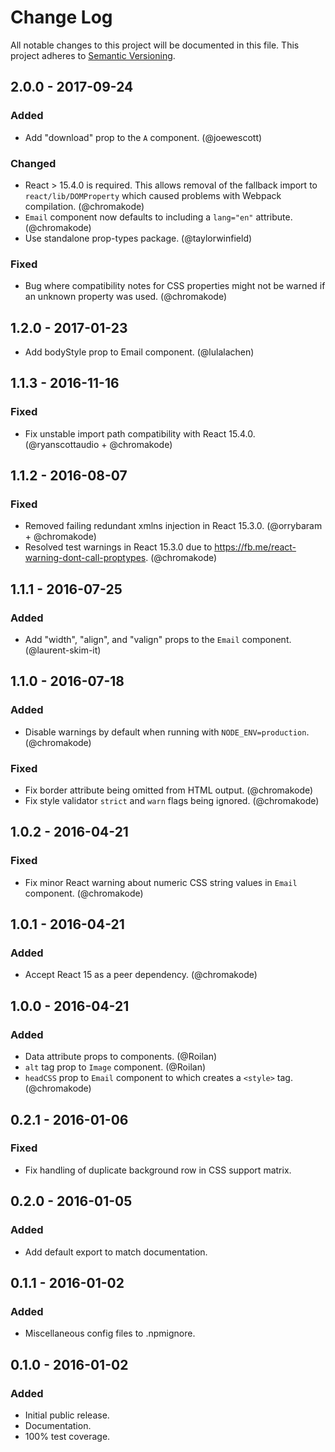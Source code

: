 # Change Log
All notable changes to this project will be documented in this file.
This project adheres to [Semantic Versioning](http://semver.org/).

## 2.0.0 - 2017-09-24
### Added
- Add "download" prop to the `A` component. (@joewescott)

### Changed
- React > 15.4.0 is required. This allows removal of the fallback import to `react/lib/DOMProperty` which caused problems with Webpack compilation. (@chromakode)
- `Email` component now defaults to including a `lang="en"` attribute. (@chromakode)
- Use standalone prop-types package. (@taylorwinfield)

### Fixed
- Bug where compatibility notes for CSS properties might not be warned if an unknown property was used. (@chromakode)

## 1.2.0 - 2017-01-23
- Add bodyStyle prop to Email component. (@lulalachen)

## 1.1.3 - 2016-11-16
### Fixed
- Fix unstable import path compatibility with React 15.4.0. (@ryanscottaudio + @chromakode)

## 1.1.2 - 2016-08-07
### Fixed
- Removed failing redundant xmlns injection in React 15.3.0. (@orrybaram + @chromakode)
- Resolved test warnings in React 15.3.0 due to https://fb.me/react-warning-dont-call-proptypes. (@chromakode)

## 1.1.1 - 2016-07-25
### Added
- Add "width", "align", and "valign" props to the `Email` component. (@laurent-skim-it)

## 1.1.0 - 2016-07-18
### Added
- Disable warnings by default when running with `NODE_ENV=production`. (@chromakode)

### Fixed
- Fix border attribute being omitted from HTML output. (@chromakode)
- Fix style validator `strict` and `warn` flags being ignored. (@chromakode)

## 1.0.2 - 2016-04-21
### Fixed
- Fix minor React warning about numeric CSS string values in `Email` component. (@chromakode)

## 1.0.1 - 2016-04-21
### Added
- Accept React 15 as a peer dependency. (@chromakode)

## 1.0.0 - 2016-04-21
### Added
- Data attribute props to components. (@Roilan)
- `alt` tag prop to `Image` component. (@Roilan)
- `headCSS` prop to `Email` component to which creates a `<style>` tag. (@chromakode)

## 0.2.1 - 2016-01-06
### Fixed
- Fix handling of duplicate background row in CSS support matrix.

## 0.2.0 - 2016-01-05
### Added
- Add default export to match documentation.

## 0.1.1 - 2016-01-02
### Added
- Miscellaneous config files to .npmignore.

## 0.1.0 - 2016-01-02
### Added
- Initial public release.
- Documentation.
- 100% test coverage.
